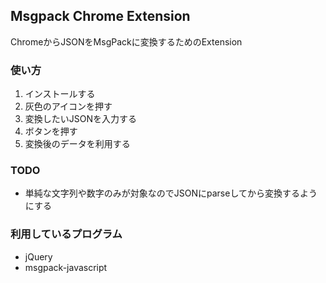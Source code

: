 ## Msgpack Chrome Extension

ChromeからJSONをMsgPackに変換するためのExtension

### 使い方

1. インストールする
2. 灰色のアイコンを押す
3. 変換したいJSONを入力する
4. ボタンを押す
5. 変換後のデータを利用する

### TODO

* 単純な文字列や数字のみが対象なのでJSONにparseしてから変換するようにする

### 利用しているプログラム
* jQuery
* msgpack-javascript

